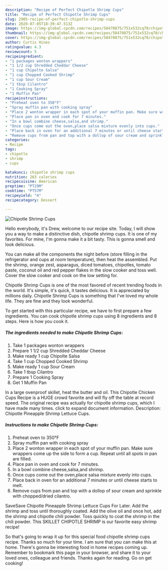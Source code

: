 ```yaml
---
description: "Recipe of Perfect Chipotle Shrimp Cups"
title: "Recipe of Perfect Chipotle Shrimp Cups"
slug: 2905-recipe-of-perfect-chipotle-shrimp-cups
date: 2020-07-05T18:39:47.513Z
image: https://img-global.cpcdn.com/recipes/58470875/751x532cq70/chipotle-shrimp-cups-recipe-main-photo.jpg
thumbnail: https://img-global.cpcdn.com/recipes/58470875/751x532cq70/chipotle-shrimp-cups-recipe-main-photo.jpg
cover: https://img-global.cpcdn.com/recipes/58470875/751x532cq70/chipotle-shrimp-cups-recipe-main-photo.jpg
author: Curtis Hines
ratingvalue: 4.3
reviewcount: 5
recipeingredient:
- "1 packages wonton wrappers"
- "1 1/2 cup Shredded Cheddar Cheese"
- "1 cup Chipolte Salsa"
- "1 cup Chopped Cooked Shrimp"
- "1 cup Sour Cream"
- "1 tbsp Cilantro"
- "1 Cooking Spray"
- "1 Muffin Pan"
recipeinstructions:
- "Preheat oven to 350°F"
- "Spray muffin pan with cooking spray"
- "Place 2 wonton wrapper in each spot of your muffin pan. Make sure wrappers come up the side to form a cup. Repeat until all spots in pan are filled."
- "Place pan in oven and cook for 7 minutes."
- "In a bowl combine cheese,salsa,and shrimp."
- "Once cups come out the oven,place salsa mixture evenly into cups."
- "Place back in oven for an additional 7 minutes or until cheese starts to melt."
- "Remove cups from pan and top with a dollop of sour cream and sprinkle with chopped/dried cilantro."
categories:
- Recipe
tags:
- chipotle
- shrimp
- cups

katakunci: chipotle shrimp cups 
nutrition: 263 calories
recipecuisine: American
preptime: "PT29M"
cooktime: "PT57M"
recipeyield: "4"
recipecategory: Dessert

---
```



![Chipotle Shrimp Cups](https://img-global.cpcdn.com/recipes/58470875/751x532cq70/chipotle-shrimp-cups-recipe-main-photo.jpg)

Hello everybody, it's Drew, welcome to our recipe site. Today, I will show you a way to make a distinctive dish, chipotle shrimp cups. It is one of my favorites. For mine, I'm gonna make it a bit tasty. This is gonna smell and look delicious.

You can make all the components the night before (store filling in the refrigerator and cups at room temperature), then heat the assembled. Put the shrimp, orange zest, asparagus, diced tomatoes, chipotles, tomato paste, coconut oil and red pepper flakes in the slow cooker and toss well. Cover the slow cooker and cook on the low setting for.

Chipotle Shrimp Cups is one of the most favored of recent trending foods in the world. It's simple, it's quick, it tastes delicious. It is appreciated by millions daily. Chipotle Shrimp Cups is something that I've loved my whole life. They are fine and they look wonderful.


To get started with this particular recipe, we have to first prepare a few ingredients. You can cook chipotle shrimp cups using 8 ingredients and 8 steps. Here is how you cook it.

<!--inarticleads1-->

##### The ingredients needed to make Chipotle Shrimp Cups:

1. Take 1 packages wonton wrappers
1. Prepare 1 1/2 cup Shredded Cheddar Cheese
1. Make ready 1 cup Chipolte Salsa
1. Take 1 cup Chopped Cooked Shrimp
1. Make ready 1 cup Sour Cream
1. Take 1 tbsp Cilantro
1. Prepare 1 Cooking Spray
1. Get 1 Muffin Pan


In a large ovenproof skillet, heat the butter and oil. This Chipotle Chicken Cups Recipe is a HUGE crowd favorite and will fly off the table at record speed. The original recipe was actually for chipotle shrimp cups, which I have made many times. click to expand document information. Description: Chipotle Pineapple Shrimp Lettuce Cups. 

<!--inarticleads2-->

##### Instructions to make Chipotle Shrimp Cups:

1. Preheat oven to 350°F
1. Spray muffin pan with cooking spray
1. Place 2 wonton wrapper in each spot of your muffin pan. Make sure wrappers come up the side to form a cup. Repeat until all spots in pan are filled.
1. Place pan in oven and cook for 7 minutes.
1. In a bowl combine cheese,salsa,and shrimp.
1. Once cups come out the oven,place salsa mixture evenly into cups.
1. Place back in oven for an additional 7 minutes or until cheese starts to melt.
1. Remove cups from pan and top with a dollop of sour cream and sprinkle with chopped/dried cilantro.


SaveSave Chipotle Pineapple Shrimp Lettuce Cups For Later. Add the shrimp and toss until thoroughly coated. Add the olive oil and once hot, add the shrimp and chipotle chili powder. Toss quickly to coat the shrimp in the chili powder. This SKILLET CHIPOTLE SHRIMP is our favorite easy shrimp recipe! 

So that's going to wrap it up for this special food chipotle shrimp cups recipe. Thanks so much for your time. I am sure that you can make this at home. There's gonna be interesting food in home recipes coming up. Remember to bookmark this page in your browser, and share it to your loved ones, colleague and friends. Thanks again for reading. Go on get cooking!
